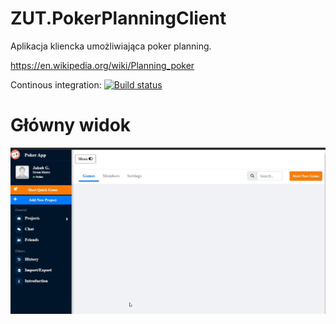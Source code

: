 # ZUT.PokerPlanningClient

Aplikacja kliencka umożliwiająca poker planning.

https://en.wikipedia.org/wiki/Planning_poker

Continous integration:
[![Build status](https://ci.appveyor.com/api/projects/status/a1k121ldhp8orb6i?svg=true)](https://ci.appveyor.com/project/Jacob273/zut-pokerplanningclient)



# Główny widok
![pokerplanning_mainview](./pokerplanning_mainview.jpg)
